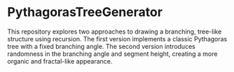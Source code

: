 # PythagorasTreeGenerator
This repository explores two approaches to drawing a branching, tree-like structure using recursion. The first version implements a classic Pythagoras tree with a fixed branching angle. The second version introduces randomness in the branching angle and segment height, creating a more organic and fractal-like appearance.
